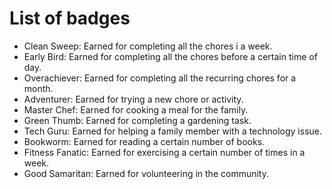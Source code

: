 # List of badges

- Clean Sweep: Earned for completing all the chores i a week.
- Early Bird: Earned for completing all the chores before a certain time of day.
- Overachiever: Earned for completing all the recurring chores for a month.
- Adventurer: Earned for trying a new chore or activity.
- Master Chef: Earned for cooking a meal for the family.
- Green Thumb: Earned for completing a gardening task.
- Tech Guru: Earned for helping a family member with a technology issue.
- Bookworm: Earned for reading a certain number of books.
- Fitness Fanatic: Earned for exercising a certain number of times in a week.
- Good Samaritan: Earned for volunteering in the community.